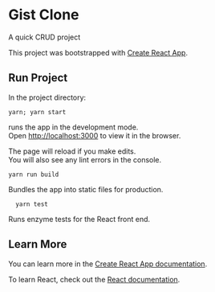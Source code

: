 # Gist Clone
A quick CRUD project

This project was bootstrapped with [Create React App](https://github.com/facebook/create-react-app).

## Run Project

In the project directory:

```
yarn; yarn start
```

runs the app in the development mode.<br>
Open [http://localhost:3000](http://localhost:3000) to view it in the browser.

The page will reload if you make edits.<br>
You will also see any lint errors in the console.
```
yarn run build
```

Bundles the app into static files for production.

```
  yarn test
```

Runs enzyme tests for the React front end.


## Learn More

You can learn more in the [Create React App documentation](https://facebook.github.io/create-react-app/docs/getting-started).

To learn React, check out the [React documentation](https://reactjs.org/).
